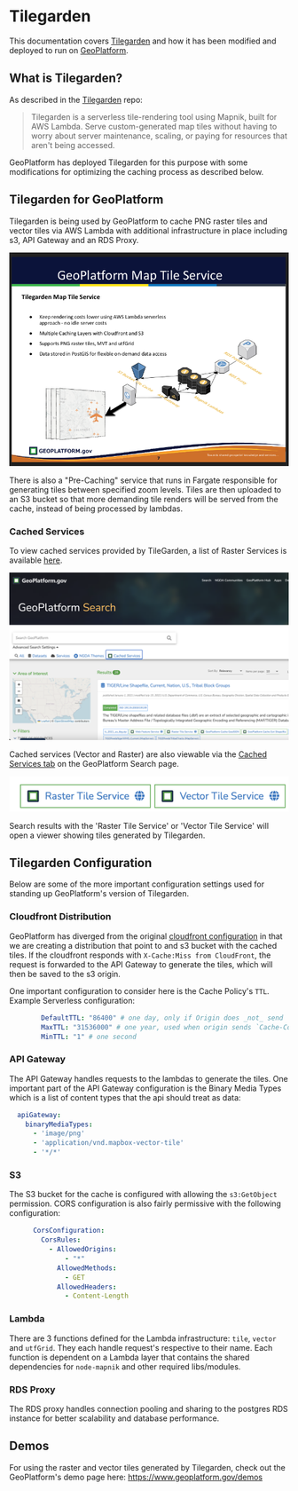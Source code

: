 # Tilegarden 
This documentation covers [Tilegarden](https://github.com/azavea/tilegarden/) and how it has been modified and deployed to run on [GeoPlatform](https://www.geoplatform.gov/). 

## What is Tilegarden?
As described in the [Tilegarden](https://github.com/azavea/tilegarden/#about) repo: 
> Tilegarden is a serverless tile-rendering tool using Mapnik, built for AWS Lambda. Serve custom-generated map tiles without having to worry about server maintenance, scaling, or paying for resources that aren't being accessed. 

GeoPlatform has deployed Tilegarden for this purpose with some modifications for optimizing the caching process as described below. 

## Tilegarden for GeoPlatform
Tilegarden is being used by GeoPlatform to cache PNG raster tiles and vector tiles via AWS Lambda with additional infrastructure in place including s3, API Gateway and an RDS Proxy. 

![GP Architecture](./docs/assets/images/tilegarden.png)

There is also a "Pre-Caching" service that runs in Fargate responsible for generating tiles between specified zoom levels. Tiles are then uploaded to an S3 bucket so that more demanding tile renders will be served from the cache, instead of being processed by lambdas.
 
### Cached Services
To view cached services provided by TileGarden, a list of Raster Services is available [here](https://gp-prd-us-east-1-report-bucket.s3.amazonaws.com/tileservice-catalog-latest.html). 

![GP Search Cached Services](./docs/assets/images/gp-search-cached-service.png)

Cached services (Vector and Raster) are also viewable via the [Cached Services tab](https://www.geoplatform.gov/search?filters=format:%7C:GeoPlatform%20Services) on the GeoPlatform Search page. 

![GP Search Cached Services](./docs/assets/images/gp-raster-vector-service-btns.png)

Search results with the 'Raster Tile Service' or 'Vector Tile Service' will open a viewer showing tiles generated by Tilegarden. 

## Tilegarden Configuration
Below are some of the more important configuration settings used for standing up GeoPlatform's version of Tilegarden. 

### Cloudfront Distribution 
GeoPlatform has diverged from the original [cloudfront configuration](https://github.com/azavea/tilegarden/blob/develop/src/terraform/cloudfront.tf) in that we are creating a distribution that point to and s3 bucket with the cached tiles. If the cloudfront responds with `X-Cache:Miss from CloudFront`, the request is forwarded to the API Gateway to generate the tiles, which will then be saved to the s3 origin. 

One important configuration to consider here is the Cache Policy's `TTL`. Example Serverless configuration:

```yml
        DefaultTTL: "86400" # one day, only if Origin does _not_ send `Cache-Control` or `Expires` headers
        MaxTTL: "31536000" # one year, used when origin sends `Cache-Control` or `Expires` headers
        MinTTL: "1" # one second
```

### API Gateway
The API Gateway handles requests to the lambdas to generate the tiles. One important part of the API Gateway configuration is the Binary Media Types which is a list of content types that the api should treat as data:

```yml
  apiGateway:
    binaryMediaTypes:
      - 'image/png'
      - 'application/vnd.mapbox-vector-tile'
      - '*/*'
```

### S3
The S3 bucket for the cache is configured with allowing the  `s3:GetObject` permission. CORS configuration is also fairly permissive with the following configuration:

```yml
      CorsConfiguration:
        CorsRules:
          - AllowedOrigins:
              - "*"
            AllowedMethods: 
              - GET
            AllowedHeaders:
              - Content-Length
```

### Lambda
There are 3 functions defined for the Lambda infrastructure:
`tile`, `vector` and `utfGrid`. They each handle request's respective to their name. Each function is dependent on a Lambda layer that contains the shared dependencies for `node-mapnik` and other required libs/modules. 

### RDS Proxy
The RDS proxy handles connection pooling and sharing to the postgres RDS instance for better scalability and database performance. 

 ## Demos
 For using the raster and vector tiles generated by Tilegarden, check out the GeoPlatform's demo page here: 
 https://www.geoplatform.gov/demos
